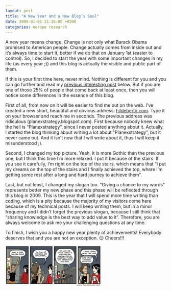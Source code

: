 ```yaml
---
layout: post
title: "A New Year and a New Blog’s Soul"
date: 2009-01-01 21:16:00 +0200
categories: europe research
---
```


A new year means change. Change is not only what Barack Obama promised to American people. Change actually comes from inside out and it’s always time to start it, better if we do that on January 1st (easier to control). So, I decided to start the year with some important changes in my life (as every year ;)) and this blog is actually the visible and public part of them.

If this is your first time here, never mind. Nothing is different for you and you can go further and read my <a href="http://69.89.31.239/~hildeber/?p=136">previous interesting post</a> below. But if you are one of those 25% of people that come back at least once, then you will notice some differences in the essence of this blog.

First of all, from now on it will be easier to find me out on the web. I’ve created a new short, beautiful and obvious address: <a href="http://69.89.31.239/~hildeber/">hildeberto.com</a>. Type it on your browser and reach me in seconds. The previous address was ridiculous (planexstrategy.blogspot.com). First because nobody knew what the hell is “Planexstrategy”, since I never posted anything about it. Actually, I started the blog thinking about writing a lot about “Planexstrategy”, but it never came out. And it isn’t now that I will write about it, thus I will keep it misunderstood ;).

Second, I changed my top picture. Yeah, it is more Gothic than the previous one, but I think this time I’m more relaxed. I put it because of the stairs. If you see it carefully, I’m right on the top of the stairs, which means that “I put my dreams on the top of the stairs and I finally achieved the top, where I’m getting some rest after a long and hard journey to achieve them”.

Last, but not least, I changed my slogan too. “Giving a chance to my words” represents better my new phase and this phase will be reflected through this blog in 2009. This is the year that I will spend more time writing than coding, which is a pity because the majority of my visitors come here because of my technical posts. I will keep writing them, but in a minor frequency and I didn’t forget the previous slogan, because I still think that “sharing knowledge is the best way to add value to it”. Therefore, you are always welcome to ask me your challenging questions at any time.

To finish, I wish you a happy new year plenty of achievements! Everybody deserves that and you are not an exception. 😉 Cheers!!!

<a href="http://69.89.31.239/~hildeber/wp-content/uploads/2009/01/phd123108s.gif">![phd123108s-300x130.gif](/images/posts/phd123108s-300x130.gif)</a>
